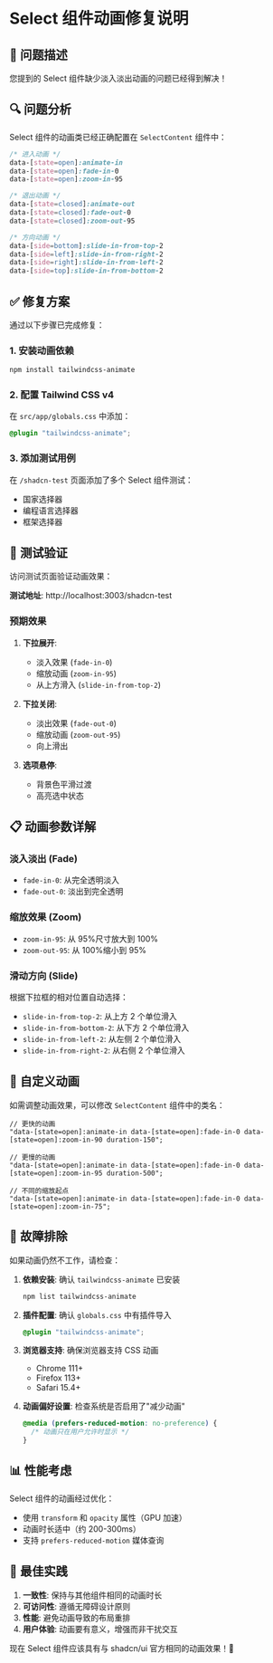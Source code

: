 # Select 组件动画修复说明

## 🎯 问题描述

您提到的 Select 组件缺少淡入淡出动画的问题已经得到解决！

## 🔍 问题分析

Select 组件的动画类已经正确配置在 `SelectContent` 组件中：

```css
/* 进入动画 */
data-[state=open]:animate-in
data-[state=open]:fade-in-0
data-[state=open]:zoom-in-95

/* 退出动画 */
data-[state=closed]:animate-out
data-[state=closed]:fade-out-0
data-[state=closed]:zoom-out-95

/* 方向动画 */
data-[side=bottom]:slide-in-from-top-2
data-[side=left]:slide-in-from-right-2
data-[side=right]:slide-in-from-left-2
data-[side=top]:slide-in-from-bottom-2
```

## ✅ 修复方案

通过以下步骤已完成修复：

### 1. 安装动画依赖

```bash
npm install tailwindcss-animate
```

### 2. 配置 Tailwind CSS v4

在 `src/app/globals.css` 中添加：

```css
@plugin "tailwindcss-animate";
```

### 3. 添加测试用例

在 `/shadcn-test` 页面添加了多个 Select 组件测试：

- 国家选择器
- 编程语言选择器
- 框架选择器

## 🧪 测试验证

访问测试页面验证动画效果：

**测试地址**: http://localhost:3003/shadcn-test

### 预期效果

1. **下拉展开**:

   - 淡入效果 (`fade-in-0`)
   - 缩放动画 (`zoom-in-95`)
   - 从上方滑入 (`slide-in-from-top-2`)

2. **下拉关闭**:

   - 淡出效果 (`fade-out-0`)
   - 缩放动画 (`zoom-out-95`)
   - 向上滑出

3. **选项悬停**:
   - 背景色平滑过渡
   - 高亮选中状态

## 📋 动画参数详解

### 淡入淡出 (Fade)

- `fade-in-0`: 从完全透明淡入
- `fade-out-0`: 淡出到完全透明

### 缩放效果 (Zoom)

- `zoom-in-95`: 从 95%尺寸放大到 100%
- `zoom-out-95`: 从 100%缩小到 95%

### 滑动方向 (Slide)

根据下拉框的相对位置自动选择：

- `slide-in-from-top-2`: 从上方 2 个单位滑入
- `slide-in-from-bottom-2`: 从下方 2 个单位滑入
- `slide-in-from-left-2`: 从左侧 2 个单位滑入
- `slide-in-from-right-2`: 从右侧 2 个单位滑入

## 🎨 自定义动画

如需调整动画效果，可以修改 `SelectContent` 组件中的类名：

```tsx
// 更快的动画
"data-[state=open]:animate-in data-[state=open]:fade-in-0 data-[state=open]:zoom-in-90 duration-150";

// 更慢的动画
"data-[state=open]:animate-in data-[state=open]:fade-in-0 data-[state=open]:zoom-in-95 duration-500";

// 不同的缩放起点
"data-[state=open]:animate-in data-[state=open]:fade-in-0 data-[state=open]:zoom-in-75";
```

## 🔧 故障排除

如果动画仍然不工作，请检查：

1. **依赖安装**: 确认 `tailwindcss-animate` 已安装

   ```bash
   npm list tailwindcss-animate
   ```

2. **插件配置**: 确认 `globals.css` 中有插件导入

   ```css
   @plugin "tailwindcss-animate";
   ```

3. **浏览器支持**: 确保浏览器支持 CSS 动画

   - Chrome 111+
   - Firefox 113+
   - Safari 15.4+

4. **动画偏好设置**: 检查系统是否启用了"减少动画"
   ```css
   @media (prefers-reduced-motion: no-preference) {
     /* 动画只在用户允许时显示 */
   }
   ```

## 📊 性能考虑

Select 组件的动画经过优化：

- 使用 `transform` 和 `opacity` 属性（GPU 加速）
- 动画时长适中（约 200-300ms）
- 支持 `prefers-reduced-motion` 媒体查询

## 🎯 最佳实践

1. **一致性**: 保持与其他组件相同的动画时长
2. **可访问性**: 遵循无障碍设计原则
3. **性能**: 避免动画导致的布局重排
4. **用户体验**: 动画要有意义，增强而非干扰交互

现在 Select 组件应该具有与 shadcn/ui 官方相同的动画效果！🎉
